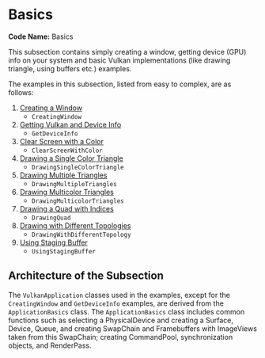 # Basics

**Code Name:** Basics

This subsection contains simply creating a window, getting device (GPU) info on your system and basic Vulkan implementations (like drawing triangle, using buffers etc.) examples.

The examples in this subsection, listed from easy to complex, are as follows:

1. [Creating a Window](/Examples/Fundamentals/Basics/CreatingWindow)
   - `CreatingWindow`
2. [Getting Vulkan and Device Info](/Examples/Fundamentals/Basics/GetDeviceInfo)
    - `GetDeviceInfo`
3. [Clear Screen with a Color](/Examples/Fundamentals/Basics/ClearScreenWithColor)
   - `ClearScreenWithColor`
4. [Drawing a Single Color Triangle](/Examples/Fundamentals/Basics/DrawingSingleColorTriangle)
   - `DrawingSingleColorTriangle`
5. [Drawing Multiple Triangles](/Examples/Fundamentals/Basics/DrawingMultipleTriangles)
   - `DrawingMultipleTriangles`
6. [Drawing Multicolor Triangles](/Examples/Fundamentals/Basics/DrawingMulticolorTriangles)
   - `DrawingMulticolorTriangles`
7. [Drawing a Quad with Indices](/Examples/Fundamentals/Basics/DrawingQuad)
   - `DrawingQuad`
8. [Drawing with Different Topologies](/Examples/Fundamentals/Basics/DrawingWithDifferentTopology)
   - `DrawingWithDifferentTopology`
9. [Using Staging Buffer](/Examples/Fundamentals/Basics/UsingStagingBuffer)
   - `UsingStagingBuffer`

## Architecture of the Subsection

The `VulkanApplication` classes used in the examples, except for the `CreatingWindow` and `GetDeviceInfo` examples, are derived from the `ApplicationBasics` class. The `ApplicationBasics` class includes common functions such as selecting a PhysicalDevice and creating a Surface, Device, Queue, and creating SwapChain and Framebuffers with ImageViews taken from this SwapChain; creating CommandPool, synchronization objects, and RenderPass.